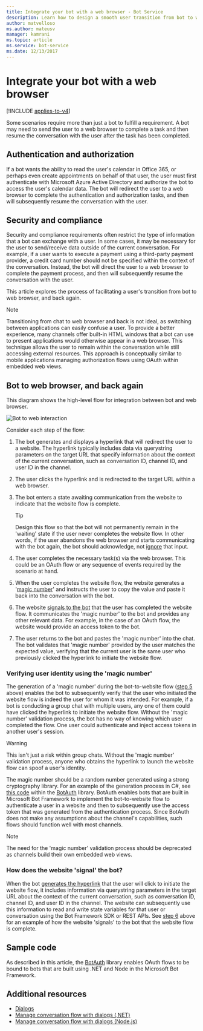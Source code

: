 ```yaml
---
title: Integrate your bot with a web browser - Bot Service
description: Learn how to design a smooth user transition from bot to web browser and back again.
author: matvelloso
ms.author: mateusv
manager: kamrani
ms.topic: article
ms.service: bot-service
ms.date: 12/13/2017
---
```


# Integrate your bot with a web browser

[!INCLUDE [applies-to-v4](includes/applies-to-v4-current.md)]

Some scenarios require more than just a bot to fulfill a requirement. 
A bot may need to send the user to a web browser to complete a task and then resume the conversation with the user after the task has been completed. 

## Authentication and authorization
If a bot wants the ability to read the user's calendar in Office 365, or perhaps 
even create appointments on behalf of that user, the user must first authenticate with Microsoft Azure Active Directory and 
authorize the bot to access the user's calendar data. The bot will redirect the user to a web browser to complete the 
authentication and authorization tasks, and then will subsequently resume the conversation with the user. 

## Security and compliance
Security and compliance requirements often restrict the type of information that a bot 
can exchange with a user. In some cases, it may be necessary for the user to send/receive data 
outside of the current conversation. 
For example, if a user wants to execute a payment using a third-party payment provider, a credit card number should not 
be specified within the context of the conversation. 
Instead, the bot will direct the user to a web browser to complete the payment process, 
and then will subsequently resume the conversation with the user.

This article explores the process of facilitating a user's transition from 
bot to web browser, and back again. 

> [!NOTE]
> Transitioning from chat to web browser and back is not ideal, as switching between
> applications can easily confuse a user. To provide a better experience, many channels 
> offer built-in HTML windows that a bot can use to present applications would otherwise 
> appear in a web browser. This technique allows the user to remain within the conversation
> while still accessing external resources. This approach is conceptually similar to mobile 
> applications managing authorization flows using OAuth within embedded web views.

## Bot to web browser, and back again

This diagram shows the high-level flow for integration between bot and web browser. 

![Bot to web interaction](~/media/bot-service-design-pattern-integrate-browser/bot-to-web1.png)

Consider each step of the flow:

1. <a id="generate-hyperlink"></a>The bot generates and displays a hyperlink that will redirect the user to a website. 
   The hyperlink typically includes data via querystring parameters on the target URL that specify information about the context of the current conversation, such as conversation ID, channel ID, and user ID in the channel. 

2. The user clicks the hyperlink and is redirected to the target URL within a web browser. 

3. The bot enters a state awaiting communication from the website to indicate that the website flow is complete.  
   > [!TIP]
   > Design this flow so that the bot will not permanently remain in the 'waiting' state if 
   > the user never completes the website flow. In other words, if the user abandons the web
   > browser and starts communicating with the bot again, the bot should acknowledge, not [ignore](~/bot-service-design-navigation.md#the-mysterious-bot)
   > that input.

4. The user completes the necessary task(s) via the web browser. 
   This could be an OAuth flow or any sequence of events required by the scenario at hand. 

5. <a id="generate-magic-number"></a>When the user completes the website flow, the website generates a '[magic number](#verify-identity)' 
   and instructs the user to copy the value and paste it back into the conversation with the bot. 

6. <a id="signal-to-bot"></a>The website [signals to the bot](#website-signal-to-bot) that the user has completed the website flow. 
   It communicates the 'magic number' to the bot and provides any other relevant data.
   For example, in the case of an OAuth flow, the website would provide an access token to the bot.

7. The user returns to the bot and pastes the 'magic number' into the chat. 
   The bot validates that 'magic number' provided by the user matches the expected value, verifying that the current user is the same user who previously clicked the hyperlink to initiate the website flow. 

### <a id="verify-identity"></a> Verifying user identity using the 'magic number'

The generation of a 'magic number' during the bot-to-website flow ([step 5](#generate-magic-number) above) enables the bot to subsequently verify that the user who initiated the website flow is indeed the user 
for whom it was intended. 
For example, if a bot is conducting a group chat with multiple users, any one of them 
could have clicked the hyperlink to initiate the website flow. Without the 'magic number' validation process, 
the bot has no way of knowing which user completed the flow. 
One user could authenticate and inject access tokens in another user's session. 

> [!WARNING] 
> This isn't just a risk within group chats. Without the 'magic number' validation process, anyone who obtains the hyperlink to launch the website flow can spoof a user's identity. 

The magic number should be a random number generated using a strong cryptography library. 
For an example of the generation process in C#, see 
<a href="https://github.com/MicrosoftDX/botauth/tree/master/CSharp" target="_blank">this code</a>
within the <a href="https://www.nuget.org/packages/BotAuth" target="_blank">BotAuth</a> library. 
BotAuth enables bots that are built in Microsoft Bot Framework to implement 
the bot-to-website flow to authenticate a user in a website and then to subsequently use the access token 
that was generated from the authentication process. 
Since BotAuth does not make any assumptions about the channel's capabilities, such flows should function well with most channels. 

> [!NOTE]
> The need for the 'magic number' validation process should be deprecated as channels build their own embedded web views.

### <a id="website-signal-to-bot"></a> How does the website 'signal' the bot?

When the bot [generates the hyperlink](#generate-hyperlink) that the user will click to initiate the website flow, 
it includes information via querystring parameters in the target URL about the context of the current conversation, such as conversation ID, channel ID, and user ID in the channel. The website can subsequently use this information to read and write state variables for that user or conversation using the Bot Framework SDK or REST APIs. See [step 6](#signal-to-bot) above for an example of how the website 'signals' to the bot that the website flow is complete.

## Sample code

As described in this article, the <a href="https://github.com/MicrosoftDX/botauth" target="_blank">BotAuth</a> library enables OAuth flows to be bound to bots that are built using .NET and Node in the Microsoft Bot Framework.

## Additional resources

- [Dialogs](~/dotnet/bot-builder-dotnet-dialogs.md)
- [Manage conversation flow with dialogs (.NET)](~/dotnet/bot-builder-dotnet-manage-conversation-flow.md)
- [Manage conversation flow with dialogs (Node.js)](~/nodejs/bot-builder-nodejs-manage-conversation-flow.md)
